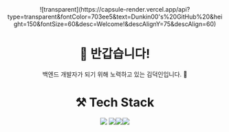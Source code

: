 <div align="center">
![transparent](https://capsule-render.vercel.app/api?type=transparent&fontColor=703ee5&text=Dunkin00's%20GitHub%20&height=150&fontSize=60&desc=Welcome!&descAlignY=75&descAlign=60)

# 🙋‍️ 반갑습니다! 
백엔드 개발자가 되기 위해 노력하고 있는 김덕인입니다. 👐

# ⚒️ Tech Stack
<img src="https://img.shields.io/badge/JAVA-007396?style=for-the-badge&logo=java&logoColor=white"> <img src="https://img.shields.io/badge/SpringBoot-6DB33F?style=for-the-badge&logo=SpringBoot&logoColor=white"><img src="https://img.shields.io/badge/mysql-4479A1?style=for-the-badge&logo=mysql&logoColor=white"><img src="https://img.shields.io/badge/AWS-232F3E?style=for-the-badge&logo=Amazon AWS&logoColor=white">
</div>
<!--
**Dunkin00/Dunkin00** is a ✨ _special_ ✨ repository because its `README.md` (this file) appears on your GitHub profile.

Here are some ideas to get you started:

- 🔭 I’m currently working on ...
- 🌱 I’m currently learning ...
- 👯 I’m looking to collaborate on ...
- 🤔 I’m looking for help with ...
- 💬 Ask me about ...
- 📫 How to reach me: ...
- 😄 Pronouns: ...
- ⚡ Fun fact: ...
-->
